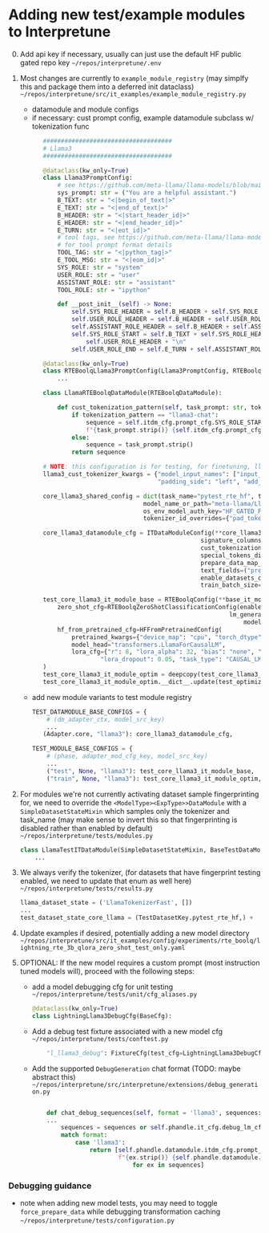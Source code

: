 # Adding new test/example modules to Interpretune

0. Add api key if necessary, usually can just use the default HF public gated repo key
   `~/repos/interpretune/.env`

1. Most changes are currently to `example_module_registry` (may simplfy this and package them into a deferred init dataclass)
   `~/repos/interpretune/src/it_examples/example_module_registry.py`

   - datamodule and module configs
   - if necessary: cust prompt config, example datamodule subclass  w/ tokenization func
     ```python
        ####################################
        # Llama3
        ####################################

        @dataclass(kw_only=True)
        class Llama3PromptConfig:
            # see https://github.com/meta-llama/llama-models/blob/main/models/llama3_1/prompt_format.md for more details
            sys_prompt: str = ("You are a helpful assistant.")
            B_TEXT: str = "<|begin_of_text|>"
            E_TEXT: str = "<|end_of_text|>"
            B_HEADER: str = "<|start_header_id|>"
            E_HEADER: str = "<|end_header_id|>"
            E_TURN: str = "<|eot_id|>"
            # tool tags, see https://github.com/meta-llama/llama-models/blob/main/models/llama3_2/text_prompt_format.md
            # for tool prompt format details
            TOOL_TAG: str = "<|python_tag|>"
            E_TOOL_MSG: str = "<|eom_id|>"
            SYS_ROLE: str = "system"
            USER_ROLE: str = "user"
            ASSISTANT_ROLE: str = "assistant"
            TOOL_ROLE: str = "ipython"

            def __post_init__(self) -> None:
                self.SYS_ROLE_HEADER = self.B_HEADER + self.SYS_ROLE + self.E_HEADER
                self.USER_ROLE_HEADER = self.B_HEADER + self.USER_ROLE + self.E_HEADER
                self.ASSISTANT_ROLE_HEADER = self.B_HEADER + self.ASSISTANT_ROLE + self.E_HEADER
                self.SYS_ROLE_START = self.B_TEXT + self.SYS_ROLE_HEADER + "\n" + self.sys_prompt + self.E_TURN + \
                    self.USER_ROLE_HEADER + "\n"
                self.USER_ROLE_END = self.E_TURN + self.ASSISTANT_ROLE_HEADER + "\n"

        @dataclass(kw_only=True)
        class RTEBoolqLlama3PromptConfig(Llama3PromptConfig, RTEBoolqPromptConfig):
            ...

        class LlamaRTEBoolqDataModule(RTEBoolqDataModule):

            def cust_tokenization_pattern(self, task_prompt: str, tokenization_pattern: Optional[str] = None) -> str:
                if tokenization_pattern == "llama3-chat":
                    sequence = self.itdm_cfg.prompt_cfg.SYS_ROLE_START + \
                    f"{task_prompt.strip()} {self.itdm_cfg.prompt_cfg.USER_ROLE_END}"
                else:
                    sequence = task_prompt.strip()
                return sequence

        # NOTE: this configuration is for testing, for finetuning, llama3 should be changed to right padding
        llama3_cust_tokenizer_kwargs = {"model_input_names": ["input_ids", "attention_mask"],
                                        "padding_side": "left", "add_bos_token": False, "local_files_only": False}

        core_llama3_shared_config = dict(task_name="pytest_rte_hf", tokenizer_kwargs=llama3_cust_tokenizer_kwargs,
                                    model_name_or_path="meta-llama/Llama-3.2-3B-Instruct",
                                    os_env_model_auth_key="HF_GATED_PUBLIC_REPO_AUTH_KEY",
                                    tokenizer_id_overrides={"pad_token_id": 128004})

        core_llama3_datamodule_cfg = ITDataModuleConfig(**core_llama3_shared_config, prompt_cfg=RTEBoolqLlama3PromptConfig(),
                                                    signature_columns=core_pretrained_signature_columns,
                                                    cust_tokenization_pattern="llama3-chat",
                                                    special_tokens_dict={"pad_token": "<|finetune_right_pad_id|>"},
                                                    prepare_data_map_cfg={"batched": True},
                                                    text_fields=("premise", "hypothesis"),
                                                    enable_datasets_cache=False,
                                                    train_batch_size=default_example_bs, eval_batch_size=default_example_bs)

        test_core_llama3_it_module_base = RTEBoolqConfig(**base_it_module_kwargs, **core_llama3_shared_config,
            zero_shot_cfg=RTEBoolqZeroShotClassificationConfig(enabled=True,
                                                            lm_generation_cfg=HFGenerationConfig(
                                                                model_config={"max_new_tokens": 3})),
            hf_from_pretrained_cfg=HFFromPretrainedConfig(
                pretrained_kwargs={"device_map": "cpu", "torch_dtype": "float32"},
                model_head="transformers.LlamaForCausalLM",
                lora_cfg={"r": 8, "lora_alpha": 32, "bias": "none", "target_modules": ["q_proj", "v_proj"],
                        "lora_dropout": 0.05, "task_type": "CAUSAL_LM"})
        )
        test_core_llama3_it_module_optim = deepcopy(test_core_llama3_it_module_base)
        test_core_llama3_it_module_optim.__dict__.update(test_optimizer_scheduler_init)
     ```
   - add new module variants to test module registry
     ```python
     TEST_DATAMODULE_BASE_CONFIGS = {
         # (dm_adapter_ctx, model_src_key)
         ...
        (Adapter.core, "llama3"): core_llama3_datamodule_cfg,

     TEST_MODULE_BASE_CONFIGS = {
         # (phase, adapter_mod_cfg_key, model_src_key)
         ...
         ("test", None, "llama3"): test_core_llama3_it_module_base,
         ("train", None, "llama3"): test_core_llama3_it_module_optim,
     ```

1. For modules we're not currently activating dataset sample fingerprinting for, we need to override the `<ModelType><ExpType>>DataModule` with a `SimpleDatasetStateMixin` which samples only the tokenizer and task_name (may make sense to invert this so that fingerprinting is disabled rather than enabled by default)
   `~/repos/interpretune/tests/modules.py`

   ```python
   class LlamaTestITDataModule(SimpleDatasetStateMixin, BaseTestDataModule, LlamaRTEBoolqDataModule):
       ...
   ```

1. We always verify the tokenizer, (for datasets that have fingerprint testing enabled, we need to update that enum as well here)
   `~/repos/interpretune/tests/results.py`

   ```python
   llama_dataset_state = ('LlamaTokenizerFast', [])
   ...
   test_dataset_state_core_llama = (TestDatasetKey.pytest_rte_hf,) +  llama_dataset_state

   ```

1. Update examples if desired, potentially adding a new model directory
   `~/repos/interpretune/src/it_examples/config/experiments/rte_boolq/lightning_rte_3b_qlora_zero_shot_test_only.yaml`

1. OPTIONAL: If the new model requires a custom prompt (most instruction tuned models will), proceed with the following steps:

   - add a model debugging cfg for unit testing
     `~/repos/interpretune/tests/unit/cfg_aliases.py`

     ```python
     @dataclass(kw_only=True)
     class LightningLlama3DebugCfg(BaseCfg):
     ```

   - Add a debug test fixture associated with a new model cfg
     `~/repos/interpretune/tests/conftest.py`

     ```python
         "l_llama3_debug": FixtureCfg(test_cfg=LightningLlama3DebugCfg),
     ```

   - Add the supported `DebugGeneration` chat format (TODO: maybe abstract this)
     `~/repos/interpretune/src/interpretune/extensions/debug_generation.py`

     ```python

         def chat_debug_sequences(self, format = 'llama3', sequences: Optional[List] = None) -> List:
         ...
             sequences = sequences or self.phandle.it_cfg.debug_lm_cfg.raw_debug_sequences
             match format:
                 case 'llama3':
                     return [self.phandle.datamodule.itdm_cfg.prompt_cfg.SYS_ROLE_START + \
                             f"{ex.strip()} {self.phandle.datamodule.itdm_cfg.prompt_cfg.USER_ROLE_END}" \
                                 for ex in sequences]
     ```

### Debugging guidance

- note when adding new model tests, you may need to toggle `force_prepare_data` while debugging transformation caching
  `~/repos/interpretune/tests/configuration.py`
